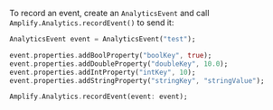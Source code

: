 To record an event, create an `AnalyticsEvent` and call `Amplify.Analytics.recordEvent()` to send it:




```dart
AnalyticsEvent event = AnalyticsEvent("test");

event.properties.addBoolProperty("boolKey", true);
event.properties.addDoubleProperty("doubleKey", 10.0);
event.properties.addIntProperty("intKey", 10);
event.properties.addStringProperty("stringKey", "stringValue");

Amplify.Analytics.recordEvent(event: event);
```